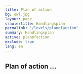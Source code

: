 ```yaml
---
title: Plan of action
bg: owl.jpg
layout: page
crawlertitle: Handlingsplan
permalink: "/levels/planofaction"
summary: Handlingsplan
active: planofaction
exclude: true
lang: en
---
```


## Plan of action ...
